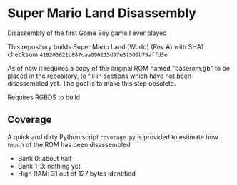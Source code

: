 # Super Mario Land Disassembly

Disassembly of the first Game Boy game I ever played

This repository builds Super Mario Land (World) (Rev A) with SHA1 checksum `418203621b887caa090215d97e3f509b79affd3e`

As of now it requires a copy of the original ROM named "baserom.gb" to be placed in the repository, to fill in sections which have not been disassembled yet. The goal is to make this step obsolete.

Requires RGBDS to build

## Coverage

A quick and dirty Python script `coverage.py` is provided to estimate how much of the ROM has been disassembled

* Bank 0: about half
* Bank 1-3: nothing yet
* High RAM: 31 out of 127 bytes identified

